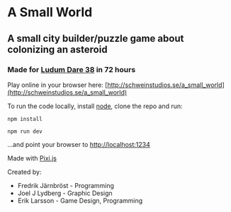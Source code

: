 # A Small World
## A small city builder/puzzle game about colonizing an asteroid
### Made for [Ludum Dare 38](https://ldjam.com/) in 72 hours

Play online in your browser here: [http://schweinstudios.se/a_small_world](http://schweinstudios.se/a_small_world)

To run the code locally, install [node](https://nodejs.org/), clone the repo and run:

`npm install`

`npm run dev`

...and point your browser to [http://localhost:1234](http://localhost:1234)

Made with [Pixi.js](www.pixijs.com)

Created by:
* Fredrik Järnbröst - Programming
* Joel J Lydberg - Graphic Design
* Erik Larsson - Game Design, Programming